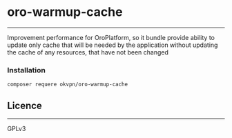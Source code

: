 # oro-warmup-cache
-------------------
Improvement performance for OroPlatform, so it bundle provide ability to update only cache 
that will be needed by the application without updating the cache of any resources, that have not been changed

### Installation

```
composer requere okvpn/oro-warmup-cache
```

## Licence 
-----------
GPLv3
